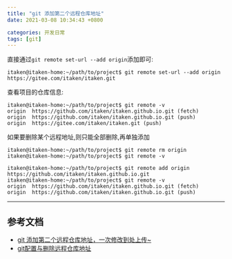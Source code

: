 ```yaml
---
title: "git 添加第二个远程仓库地址"
date: 2021-03-08 10:34:43 +0800

categories: 开发日常
tags: [git]
---
```


直接通过`git remote set-url --add origin`添加即可:

```
itaken@itaken-home:~/path/to/project$ git remote set-url --add origin https://gitee.com/itaken/itaken.git
```

查看项目的仓库信息:

```
itaken@itaken-home:~/path/to/project$ git remote -v
origin  https://github.com/itaken/itaken.github.io.git (fetch)
origin  https://github.com/itaken/itaken.github.io.git (push)
origin  https://gitee.com/itaken/itaken.git (push)
```

如果要删除某个远程地址,则只能全部删除,再单独添加

```
itaken@itaken-home:~/path/to/project$ git remote rm origin
itaken@itaken-home:~/path/to/project$ git remote -v

itaken@itaken-home:~/path/to/project$ git remote add origin https://github.com/itaken/itaken.github.io.git
itaken@itaken-home:~/path/to/project$ git remote -v
origin  https://github.com/itaken/itaken.github.io.git (fetch)
origin  https://github.com/itaken/itaken.github.io.git (push)
```

---
## 参考文档
- [git 添加第二个远程仓库地址，一次修改到处上传~](https://www.cnblogs.com/jinjian91/p/10986725.html)
- [git配置与删除远程仓库地址](https://www.cnblogs.com/stronger-xsw/p/12991139.html)
